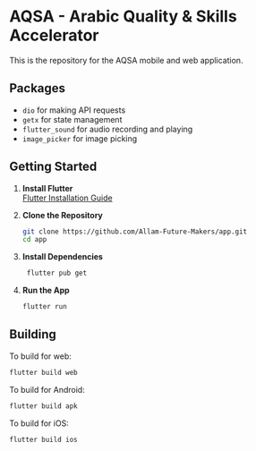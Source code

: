 # AQSA - Arabic Quality & Skills Accelerator

This is the repository for the AQSA mobile and web application.

## Packages

- `dio` for making API requests
- `getx` for state management
- `flutter_sound` for audio recording and playing
- `image_picker` for image picking

## Getting Started

1. **Install Flutter**  
   [Flutter Installation Guide](https://flutter.dev/docs/get-started/install)

2. **Clone the Repository**
   ```bash
   git clone https://github.com/Allam-Future-Makers/app.git
   cd app
   ```
3. **Install Dependencies**
   ```bash
    flutter pub get
   ```
4. **Run the App**
   ```bash
   flutter run
   ```

## Building

To build for web:

```bash
flutter build web
```

To build for Android:

```bash
flutter build apk
```

To build for iOS:

```bash
flutter build ios
```
